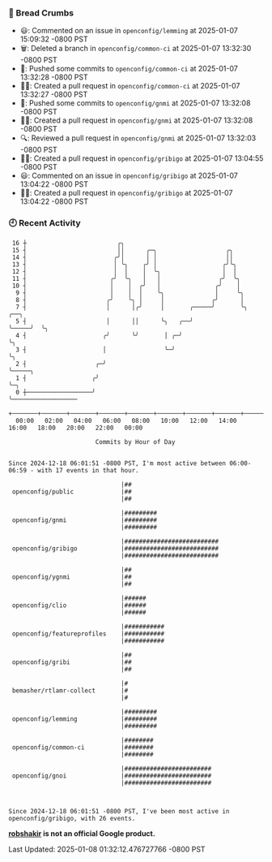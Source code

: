 ### 🍞 Bread Crumbs

 * 😃: Commented on an issue in `openconfig/lemming` at 2025-01-07 15:09:32 -0800 PST
 * 🗑: Deleted a branch in `openconfig/common-ci` at 2025-01-07 13:32:30 -0800 PST
 * 🚢: Pushed some commits to `openconfig/common-ci` at 2025-01-07 13:32:28 -0800 PST
 * ✍🏼: Created a pull request in `openconfig/common-ci` at 2025-01-07 13:32:27 -0800 PST
 * 🚢: Pushed some commits to `openconfig/gnmi` at 2025-01-07 13:32:08 -0800 PST
 * ✍🏼: Created a pull request in `openconfig/gnmi` at 2025-01-07 13:32:08 -0800 PST
 * 🔍: Reviewed a pull request in  `openconfig/gnmi` at 2025-01-07 13:32:03 -0800 PST
 * ✍🏼: Created a pull request in `openconfig/gribigo` at 2025-01-07 13:04:55 -0800 PST
 * 😃: Commented on an issue in `openconfig/gribigo` at 2025-01-07 13:04:22 -0800 PST
 * ✍🏼: Created a pull request in `openconfig/gribigo` at 2025-01-07 13:04:22 -0800 PST

### 🕘 Recent Activity
```
 16 ┼                         ╭╮
 15 ┤                         ││      ╭─╮                   ╭╮
 14 ┤                        ╭╯│      │ │                   ││
 13 ┤                        │ ╰╮    ╭╯ │                  ╭╯╰╮
 12 ┤                        │  │    │  ╰╮                 │  │
 11 ┤                       ╭╯  ╰╮   │   │                ╭╯  ╰╮
 10 ┤                       │    │  ╭╯   │               ╭╯    │
  9 ┤                       │    │  │    ╰╮              │     ╰╮
  8 ┤                      ╭╯    ╰╮ │     │             ╭╯      │
  7 ┤                      │      │╭╯     │       ╭─────╯       ╰╮     ╭──╮
  5 ┤                      │      ││      ╰╮   ╭──╯              ╰─────╯  ╰╮
  4 ┤                     ╭╯      ╰╯       │ ╭─╯                           ╰╮
  3 ┤                     │                ╰─╯                              ╰╮
  2 ┤                   ╭─╯                                                  ╰─────╮
  1 ┤                  ╭╯                                                          ╰─╮
  0 ┼──────────────────╯                                                             ╰──────────────────
    +───────+───────+───────+───────+───────+───────+───────+───────+───────+───────+───────+───────+────
  00:00   02:00   04:00   06:00   08:00   10:00   12:00   14:00   16:00   18:00   20:00   22:00   00:00   

						Commits by Hour of Day


Since 2024-12-18 06:01:51 -0800 PST, I'm most active between 06:00-06:59 - with 17 events in that hour.

```



```
                               |##
 openconfig/public             |##
                               |##

                               |#########
 openconfig/gnmi               |#########
                               |#########

                               |##########################
 openconfig/gribigo            |##########################
                               |##########################

                               |##
 openconfig/ygnmi              |##
                               |##

                               |######
 openconfig/clio               |######
                               |######

                               |###########
 openconfig/featureprofiles    |###########
                               |###########

                               |##
 openconfig/gribi              |##
                               |##

                               |#
 bemasher/rtlamr-collect       |#
                               |#

                               |#########
 openconfig/lemming            |#########
                               |#########

                               |########
 openconfig/common-ci          |########
                               |########

                               |########################
 openconfig/gnoi               |########################
                               |########################



Since 2024-12-18 06:01:51 -0800 PST, I've been most active in openconfig/gribigo, with 26 events.

```
**[robshakir](mailto:robjs@google.com) is not an official Google product.**  


Last Updated: 2025-01-08 01:32:12.476727766 -0800 PST
